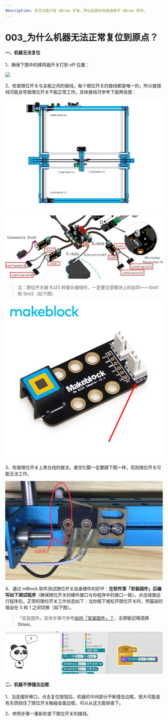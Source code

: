 ```yaml
---
description: 复位功能只有 mDraw 才有，所以此部分内容适用于 mDraw 软件。
---
```


# 003\_为什么机器无法正常复位到原点？

#### 一、机器无法复位

1、确保下图中的蜂鸣器开关打到 off 位置：

![](https://p.qpic.cn/qidian_pic/2852151916/20170915573a4698de283e0904fed44ca1fe51ce/0)

2、检查限位开关与主板之间的接线，每个限位开关的接线都是唯一的，所以接错线可能会导致限位开关不能正常工作。具体接线可参考下面两张图：

![](../.gitbook/assets/limit.jpg)

![](../.gitbook/assets/limit1.jpg)

> 注：限位开关跟 RJ25 转接头接线时，一定要注意模块上的丝印——Slot1 和 Slot2（如下图）

![](../.gitbook/assets/rj25.png)

3、检查限位开关上黑白线的接法，悬空引脚一定要跟下图一样，否则限位开关可能无法工作。

![](../.gitbook/assets/xian-wei-kai-guan-jie-xian.jpg)

4、通过 mBlock 软件测试限位开关自身硬件的好坏：**在软件里「安装固件」后编写如下测试程序**（确保限位开关的硬件接口与你程序中的接口一致）。点击绿旗运行程序后，正常的限位开关工作状态如下：当你按下或松开限位开关时，熊猫说的值会在 0 和 1 之间切换（如下图）。

> 「安装固件」具体步骤可参考[如何「安装固件」？](../tips/ru-he-an-zhuang-gu-jian.md)，**主控板记得选择 Orion**。

![](../.gitbook/assets/xian-wei.jpg)

#### 二、机器不停撞击边框

1、当连接好串口，点击复位按钮后，机器的中间部分不断撞击边框，很大可能是有东西挡住了限位开关触碰金属边框，可以从这方面排查下。

2、参照步骤一重新检查下限位开关的接线。

